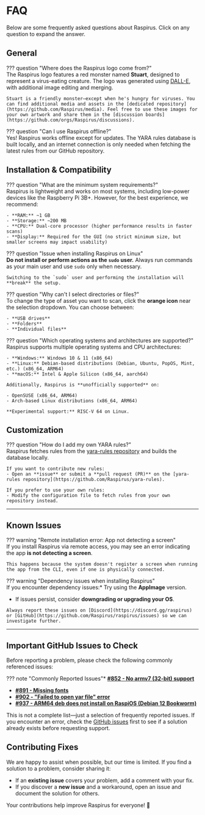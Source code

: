 # FAQ

Below are some frequently asked questions about Raspirus. Click on any question to expand the answer.

## General

??? question "Where does the Raspirus logo come from?"\
The Raspirus logo features a red monster named **Stuart**, designed to represent a virus-eating creature. The logo was generated using [DALL-E](https://openai.com/product/dall-e-2), with additional image editing and merging.

```
Stuart is a friendly monster—except when he's hungry for viruses. You can find additional media and assets in the [dedicated repository](https://github.com/Raspirus/media). Feel free to use these images for your own artwork and share them in the [discussion boards](https://github.com/orgs/Raspirus/discussions).  
```

??? question "Can I use Raspirus offline?"\
Yes! Raspirus works offline except for updates. The YARA rules database is built locally, and an internet connection is only needed when fetching the latest rules from our GitHub repository.

## Installation & Compatibility

??? question "What are the minimum system requirements?"\
Raspirus is lightweight and works on most systems, including low-power devices like the Raspberry Pi 3B+. However, for the best experience, we recommend:

```
- **RAM:** ~1 GB  
- **Storage:** ~200 MB  
- **CPU:** Dual-core processor (higher performance results in faster scans)  
- **Display:** Required for the GUI (no strict minimum size, but smaller screens may impact usability)  
```

??? question "Issue when installing Raspirus on Linux"\
**Do not install or perform actions as the `sudo` user.** Always run commands as your main user and use `sudo` only when necessary.

```
Switching to the `sudo` user and performing the installation will **break** the setup.  
```

??? question "Why can't I select directories or files?"\
To change the type of asset you want to scan, click the **orange icon** near the selection dropdown. You can choose between:

```
- **USB drives**  
- **Folders**  
- **Individual files**  
```

??? question "Which operating systems and architectures are supported?"\
Raspirus supports multiple operating systems and CPU architectures:

```
- **Windows:** Windows 10 & 11 (x86_64)  
- **Linux:** Debian-based distributions (Debian, Ubuntu, PopOS, Mint, etc.) (x86_64, ARM64)  
- **macOS:** Intel & Apple Silicon (x86_64, aarch64)  

Additionally, Raspirus is **unofficially supported** on:  

- OpenSUSE (x86_64, ARM64)  
- Arch-based Linux distributions (x86_64, ARM64)  

**Experimental support:** RISC-V 64 on Linux.  
```

## Customization

??? question "How do I add my own YARA rules?"\
Raspirus fetches rules from the [yara-rules repository](https://github.com/Raspirus/yara-rules) and builds the database locally.

```
If you want to contribute new rules:  
- Open an **issue** or submit a **pull request (PR)** on the [yara-rules repository](https://github.com/Raspirus/yara-rules).  

If you prefer to use your own rules:  
- Modify the configuration file to fetch rules from your own repository instead.  
```

---

## Known Issues

??? warning "Remote installation error: App not detecting a screen"\
If you install Raspirus via remote access, you may see an error indicating the app **is not detecting a screen**.

```
This happens because the system doesn't register a screen when running the app from the CLI, even if one is physically connected.  
```

??? warning "Dependency issues when installing Raspirus"\
If you encounter dependency issues:* Try using the **AppImage** version.
* If issues persist, consider **downgrading or upgrading your OS**.

```
Always report these issues on [Discord](https://discord.gg/raspirus) or [GitHub](https://github.com/Raspirus/raspirus/issues) so we can investigate further.  
```

---

## Important GitHub Issues to Check

Before reporting a problem, please check the following commonly referenced issues:

??? note "Commonly Reported Issues"* **[#852 - No armv7 (32-bit) support](https://github.com/Raspirus/raspirus/issues/852)**
* **[#891 - Missing fonts](https://github.com/Raspirus/raspirus/issues/891)**
* **[#902 - "Failed to open yar file" error](https://github.com/Raspirus/raspirus/issues/902)**
* **[#937 - ARM64 deb does not install on RaspiOS (Debian 12 Bookworm)](https://github.com/Raspirus/raspirus/issues/937)**

This is not a complete list—just a selection of frequently reported issues. If you encounter an error, check the [GitHub issues](https://github.com/Raspirus/raspirus/issues) first to see if a solution already exists before requesting support.

## Contributing Fixes

We are happy to assist when possible, but our time is limited. If you find a solution to a problem, consider sharing it:

- If an **existing issue** covers your problem, add a comment with your fix.
- If you discover a **new issue** and a workaround, open an issue and document the solution for others.

Your contributions help improve Raspirus for everyone! 🚀
